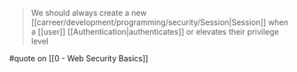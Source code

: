 > We should always create a new [[carreer/development/programming/security/Session|Session]] when a [[user]] [[Authentication|authenticates]] or elevates their privilege level

#quote on [[0 - Web Security Basics]]
